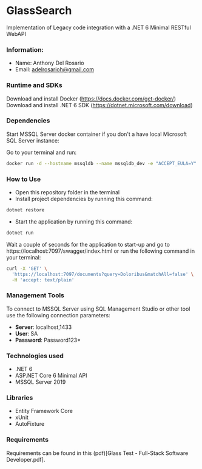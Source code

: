 # GlassSearch
Implementation of Legacy code integration with a .NET 6 Minimal RESTful WebAPI 

### Information:
- Name: Anthony Del Rosario
- Email: adelrosarioh@gmail.com

### Runtime and SDKs
Download and install Docker (https://docs.docker.com/get-docker/)
Download and install .NET 6 SDK (https://dotnet.microsoft.com/download)

### Dependencies
Start MSSQL Server docker container if you don't a have local Microsoft SQL Server instance:

Go to your terminal and run:
```sh
docker run -d --hostname mssqldb --name mssqldb_dev -e "ACCEPT_EULA=Y" -e "SA_PASSWORD=Password123*" -p 14331:1433 mcr.microsoft.com/mssql/server
```

### How to Use
- Open this repository folder in the terminal
- Install project dependencies by running this command:
```sh
dotnet restore
```
  
- Start the application by running this command:
```sh
dotnet run
```

Wait a couple of seconds for the application to start-up and go to https://localhost:7097/swagger/index.html or run the following command in your terminal:
```sh
curl -X 'GET' \
  'https://localhost:7097/documents?query=Doloribus&matchAll=false' \
  -H 'accept: text/plain'
```

### Management Tools
To connect to MSSQL Server using SQL Management Studio or other tool use the following connection parameters:
- **Server**: localhost,1433
- **User**: SA
- **Password**: Password123*

### Technologies used

- .NET 6
- ASP.NET Core 6 Minimal API
- MSSQL Server 2019

### Libraries

- Entity Framework Core
- xUnit
- AutoFixture

### Requirements
Requirements can be found in this (pdf)[Glass Test - Full-Stack Software Developer.pdf].

